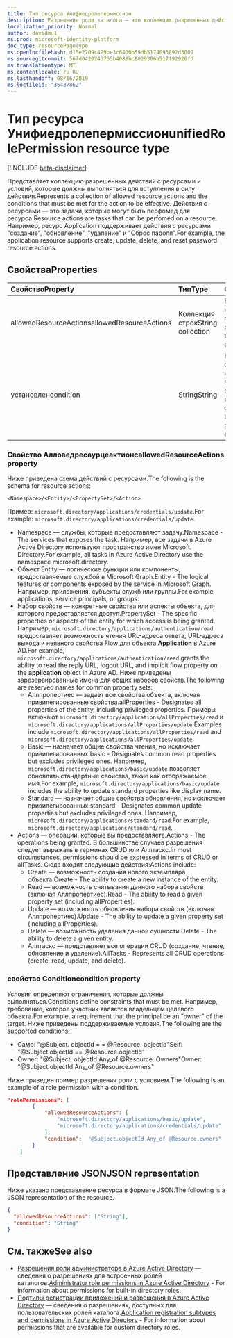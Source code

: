 ```yaml
---
title: Тип ресурса Унифиедролепермиссион
description: Разрешение роли каталога — это коллекция разрешенных действий и условий для ресурсов.
localization_priority: Normal
author: davidmu1
ms.prod: microsoft-identity-platform
doc_type: resourcePageType
ms.openlocfilehash: d15e2709c429be3c6400b59db5174093892d3009
ms.sourcegitcommit: 567d0420243765b4088bc8029306a517f92926fd
ms.translationtype: MT
ms.contentlocale: ru-RU
ms.lasthandoff: 08/16/2019
ms.locfileid: "36437862"
---
```

# <a name="unifiedrolepermission-resource-type"></a><span data-ttu-id="67107-103">Тип ресурса Унифиедролепермиссион</span><span class="sxs-lookup"><span data-stu-id="67107-103">unifiedRolePermission resource type</span></span>

[!INCLUDE [beta-disclaimer](../../includes/beta-disclaimer.md)]

<span data-ttu-id="67107-104">Представляет коллекцию разрешенных действий с ресурсами и условий, которые должны выполняться для вступления в силу действия.</span><span class="sxs-lookup"><span data-stu-id="67107-104">Represents a collection of allowed resource actions and the conditions that must be met for the action to be effective.</span></span> <span data-ttu-id="67107-105">Действия с ресурсами — это задачи, которые могут быть перфомед для ресурса.</span><span class="sxs-lookup"><span data-stu-id="67107-105">Resource actions are tasks that can be perfomed on a resource.</span></span> <span data-ttu-id="67107-106">Например, ресурс Application поддерживает действия с ресурсами "создание", "обновление", "удаление" и "Сброс пароля".</span><span class="sxs-lookup"><span data-stu-id="67107-106">For example, the application resource supports create, update, delete, and reset password resource actions.</span></span>

## <a name="properties"></a><span data-ttu-id="67107-107">Свойства</span><span class="sxs-lookup"><span data-stu-id="67107-107">Properties</span></span>

| <span data-ttu-id="67107-108">Свойство</span><span class="sxs-lookup"><span data-stu-id="67107-108">Property</span></span>     | <span data-ttu-id="67107-109">Тип</span><span class="sxs-lookup"><span data-stu-id="67107-109">Type</span></span>        | <span data-ttu-id="67107-110">Описание</span><span class="sxs-lookup"><span data-stu-id="67107-110">Description</span></span> |
|:-------------|:------------|:------------|
|<span data-ttu-id="67107-111">allowedResourceActions</span><span class="sxs-lookup"><span data-stu-id="67107-111">allowedResourceActions</span></span>|<span data-ttu-id="67107-112">Коллекция строк</span><span class="sxs-lookup"><span data-stu-id="67107-112">String collection</span></span>| <span data-ttu-id="67107-113">Набор задач, которые могут быть перфомед для ресурса.</span><span class="sxs-lookup"><span data-stu-id="67107-113">Set of tasks that can be perfomed on a resource.</span></span> |
|<span data-ttu-id="67107-114">установлен</span><span class="sxs-lookup"><span data-stu-id="67107-114">condition</span></span>|<span data-ttu-id="67107-115">String</span><span class="sxs-lookup"><span data-stu-id="67107-115">String</span></span>| <span data-ttu-id="67107-116">Необязательные ограничения, которые должны выполняться для эффективного разрешения.</span><span class="sxs-lookup"><span data-stu-id="67107-116">Optional constraints that must be met for the permission to be effective.</span></span> |

### <a name="allowedresourceactions-property"></a><span data-ttu-id="67107-117">Свойство Алловедресаурцеактионс</span><span class="sxs-lookup"><span data-stu-id="67107-117">allowedResourceActions property</span></span>

<span data-ttu-id="67107-118">Ниже приведена схема действий с ресурсами.</span><span class="sxs-lookup"><span data-stu-id="67107-118">The following is the schema for resource actions:</span></span> 

```
<Namespace>/<Entity>/<PropertySet>/<Action>  
```
<span data-ttu-id="67107-119">Пример: `microsoft.directory/applications/credentials/update`.</span><span class="sxs-lookup"><span data-stu-id="67107-119">For example: `microsoft.directory/applications/credentials/update`.</span></span>  

- <span data-ttu-id="67107-120">Namespace — службы, которые предоставляют задачу.</span><span class="sxs-lookup"><span data-stu-id="67107-120">Namespace - The services that exposes the task.</span></span> <span data-ttu-id="67107-121">Например, все задачи в Azure Active Directory используют пространство имен Microsoft. Directory.</span><span class="sxs-lookup"><span data-stu-id="67107-121">For example, all tasks in Azure Active Directory use the namespace microsoft.directory.</span></span>  
- <span data-ttu-id="67107-122">Объект Entity — логические функции или компоненты, предоставляемые службой в Microsoft Graph.</span><span class="sxs-lookup"><span data-stu-id="67107-122">Entity - The logical features or components exposed by the service in Microsoft Graph.</span></span> <span data-ttu-id="67107-123">Например, приложения, субъекты служб или группы.</span><span class="sxs-lookup"><span data-stu-id="67107-123">For example, applications, service principals, or groups.</span></span>
- <span data-ttu-id="67107-124">Набор свойств — конкретные свойства или аспекты объекта, для которого предоставляется доступ.</span><span class="sxs-lookup"><span data-stu-id="67107-124">PropertySet - The specific properties or aspects of the entity for which access is being granted.</span></span> <span data-ttu-id="67107-125">Например, `microsoft.directory/applications/authentication/read` предоставляет возможность чтения URL-адреса ответа, URL-адреса выхода и неявного свойства Flow для объекта **Application** в Azure AD.</span><span class="sxs-lookup"><span data-stu-id="67107-125">For example, `microsoft.directory/applications/authentication/read` grants the ability to read the reply URL, logout URL, and implicit flow property on the **application** object in Azure AD.</span></span> <span data-ttu-id="67107-126">Ниже приведены зарезервированные имена для общих наборов свойств.</span><span class="sxs-lookup"><span data-stu-id="67107-126">The following are reserved names for common property sets:</span></span>  
  - <span data-ttu-id="67107-127">Аллпропертиес — задает все свойства объекта, включая привилегированные свойства.</span><span class="sxs-lookup"><span data-stu-id="67107-127">allProperties - Designates all properties of the entity, including privileged properties.</span></span> <span data-ttu-id="67107-128">Примеры включают `microsoft.directory/applications/allProperties/read` и `microsoft.directory/applications/allProperties/update`.</span><span class="sxs-lookup"><span data-stu-id="67107-128">Examples include `microsoft.directory/applications/allProperties/read` and `microsoft.directory/applications/allProperties/update`.</span></span>
  - <span data-ttu-id="67107-129">Basic — назначает общие свойства чтения, но исключает привилегированных.</span><span class="sxs-lookup"><span data-stu-id="67107-129">basic - Designates common read properties but excludes privileged ones.</span></span> <span data-ttu-id="67107-130">Например, `microsoft.directory/applications/basic/update` позволяет обновлять стандартные свойства, такие как отображаемое имя.</span><span class="sxs-lookup"><span data-stu-id="67107-130">For example, `microsoft.directory/applications/basic/update` includes the ability to update standard properties like display name.</span></span>
  - <span data-ttu-id="67107-131">Standard — назначает общие свойства обновления, но исключает привилегированных.</span><span class="sxs-lookup"><span data-stu-id="67107-131">standard - Designates common update properties but excludes privileged ones.</span></span> <span data-ttu-id="67107-132">Например, `microsoft.directory/applications/standard/read`.</span><span class="sxs-lookup"><span data-stu-id="67107-132">For example, `microsoft.directory/applications/standard/read`.</span></span>
- <span data-ttu-id="67107-133">Actions — операции, которые вы предоставляете.</span><span class="sxs-lookup"><span data-stu-id="67107-133">Actions - The operations being granted.</span></span> <span data-ttu-id="67107-134">В большинстве случаев разрешения следует выражать в терминах CRUD или Аллтаскс.</span><span class="sxs-lookup"><span data-stu-id="67107-134">In most circumstances, permissions should be expressed in terms of CRUD or allTasks.</span></span> <span data-ttu-id="67107-135">Сюда входят следующие действия:</span><span class="sxs-lookup"><span data-stu-id="67107-135">Actions include:</span></span>
  - <span data-ttu-id="67107-136">Create — возможность создания нового экземпляра объекта.</span><span class="sxs-lookup"><span data-stu-id="67107-136">Create - The ability to create a new instance of the entity.</span></span>
  - <span data-ttu-id="67107-137">Read — возможность считывания данного набора свойств (включая Аллпропертиес).</span><span class="sxs-lookup"><span data-stu-id="67107-137">Read - The ability to read a given property set (including allProperties).</span></span>
  - <span data-ttu-id="67107-138">Update — возможность обновления набора свойств (включая Аллпропертиес).</span><span class="sxs-lookup"><span data-stu-id="67107-138">Update - The ability to update a given property set (including allProperties).</span></span>
  - <span data-ttu-id="67107-139">Delete — возможность удаления данной сущности.</span><span class="sxs-lookup"><span data-stu-id="67107-139">Delete - The ability to delete a given entity.</span></span>
  - <span data-ttu-id="67107-140">Аллтаскс — представляет все операции CRUD (создание, чтение, обновление и удаление).</span><span class="sxs-lookup"><span data-stu-id="67107-140">AllTasks - Represents all CRUD operations (create, read, update, and delete).</span></span> 

### <a name="condition-property"></a><span data-ttu-id="67107-141">свойство Condition</span><span class="sxs-lookup"><span data-stu-id="67107-141">condition property</span></span>
<span data-ttu-id="67107-142">Условия определяют ограничения, которые должны выполняться.</span><span class="sxs-lookup"><span data-stu-id="67107-142">Conditions define constraints that must be met.</span></span> <span data-ttu-id="67107-143">Например, требование, которое участник является владельцем целевого объекта.</span><span class="sxs-lookup"><span data-stu-id="67107-143">For example, a requirement that the principal be an "owner" of the target.</span></span> <span data-ttu-id="67107-144">Ниже приведены поддерживаемые условия.</span><span class="sxs-lookup"><span data-stu-id="67107-144">The following are the supported conditions:</span></span>

- <span data-ttu-id="67107-145">Само: "@Subject. objectId = = @Resource. objectId"</span><span class="sxs-lookup"><span data-stu-id="67107-145">Self: "@Subject.objectId == @Resource.objectId"</span></span>
- <span data-ttu-id="67107-146">Owner: "@Subject. objectId Any_of @Resource. Owners"</span><span class="sxs-lookup"><span data-stu-id="67107-146">Owner: "@Subject.objectId Any_of @Resource.owners"</span></span>

<span data-ttu-id="67107-147">Ниже приведен пример разрешения роли с условием.</span><span class="sxs-lookup"><span data-stu-id="67107-147">The following is an example of a role permission with a condition.</span></span>

```json
"rolePermissions": [
        {
            "allowedResourceActions": [
                "microsoft.directory/applications/basic/update",
                "microsoft.directory/applications/credentials/update"
            ],
            "condition":  "@Subject.objectId Any_of @Resource.owners"
        }
    ]

```

## <a name="json-representation"></a><span data-ttu-id="67107-148">Представление JSON</span><span class="sxs-lookup"><span data-stu-id="67107-148">JSON representation</span></span>

<span data-ttu-id="67107-149">Ниже указано представление ресурса в формате JSON.</span><span class="sxs-lookup"><span data-stu-id="67107-149">The following is a JSON representation of the resource.</span></span>

<!-- {
  "blockType": "resource",
  "optionalProperties": [

  ],
  "@odata.type": "microsoft.graph.unifiedRolePermission",
  "baseType": null
}-->

```json
{
  "allowedResourceActions": ["String"],
  "condition": "String"
}
```
## <a name="see-also"></a><span data-ttu-id="67107-150">См. также</span><span class="sxs-lookup"><span data-stu-id="67107-150">See also</span></span>

- <span data-ttu-id="67107-151">[Разрешения роли администратора в Azure Active Directory](https://docs.microsoft.com/azure/active-directory/users-groups-roles/directory-assign-admin-roles) — сведения о разрешениях для встроенных ролей каталогов.</span><span class="sxs-lookup"><span data-stu-id="67107-151">[Administrator role permissions in Azure Active Directory](https://docs.microsoft.com/azure/active-directory/users-groups-roles/directory-assign-admin-roles) - For information about permissions for built-in directory roles.</span></span>
- <span data-ttu-id="67107-152">[Подтипы регистрации приложений и разрешения в Azure Active Directory](https://docs.microsoft.com/azure/active-directory/users-groups-roles/roles-custom-available-permissions) — сведения о разрешениях, доступных для пользовательских ролей каталога.</span><span class="sxs-lookup"><span data-stu-id="67107-152">[Application registration subtypes and permissions in Azure Active Directory](https://docs.microsoft.com/azure/active-directory/users-groups-roles/roles-custom-available-permissions) -  For information about permissions that are available for custom directory roles.</span></span> 

<!-- uuid: 16cd6b66-4b1a-43a1-adaf-3a886856ed98
2019-02-04 14:57:30 UTC -->
<!-- {
  "type": "#page.annotation",
  "description": "unifiedRolePermission resource",
  "keywords": "",
  "section": "documentation",
  "tocPath": ""
}-->
